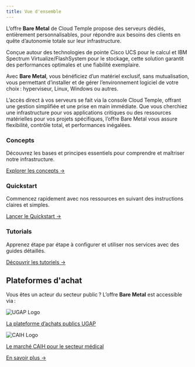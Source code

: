 ```yaml
---
title: Vue d'ensemble
---
```


L’offre __Bare Metal__ de Cloud Temple propose des serveurs dédiés, entièrement personnalisables, pour répondre aux besoins des clients en quête d’autonomie totale sur leur infrastructure.

Conçue autour des technologies de pointe Cisco UCS pour le calcul et IBM Spectrum Virtualize/FlashSystem pour le stockage, cette solution garantit des performances optimales et une fiabilité exemplaire.

Avec __Bare Metal__, vous bénéficiez d’un matériel exclusif, sans mutualisation, vous permettant d’installer et de gérer l’environnement logiciel de votre choix : hyperviseur, Linux, Windows ou autres.

L’accès direct à vos serveurs se fait via la console Cloud Temple, offrant une gestion simplifiée et une prise en main immédiate. Que vous cherchiez une infrastructure pour vos applications critiques ou des ressources matérielles pour vos projets spécifiques, l’offre Bare Metal vous assure flexibilité, contrôle total, et performances inégalées.


<div className="card-grid">
  <div className="card">
    <h3>Concepts</h3>
    <p>Découvrez les bases et principes essentiels pour comprendre et maîtriser notre infrastructure.</p>
    <a href="iaas_bare-metal/concepts" className="card-link">Explorer les concepts &rarr;</a>
  </div>
  <div className="card">
    <h3>Quickstart</h3>
    <p>Commencez rapidement avec nos ressources en suivant des instructions claires et simples.</p>
    <a href="iaas_bare-metal/quickstart" className="card-link">Lancer le Quickstart &rarr;</a>
  </div>
    <div className="card">
    <h3>Tutorials</h3>
    <p>Apprenez étape par étape à configurer et utiliser nos services avec des guides détaillés.</p>
    <a href="iaas_bare-metal/tutorials" className="card-link">Découvrir les tutoriels &rarr;</a>
  </div>
</div>


## Plateformes d'achat

<div className="purchase-platforms">
  <p>Vous êtes un acteur du secteur public ? L’offre <strong>Bare Metal</strong> est accessible via :</p>

  <div className="platform-card">
    <img src="https://www.medgest.fr/wp-content/uploads/sites/2/2021/09/nouveau-logo-ugap-2021.png" alt="UGAP Logo" className="platform-logo" />
    <p>
      <a href="https://cloudtour.capgemini.fr/partenaires/cloud-temple" target="_blank" rel="noopener noreferrer">
        La plateforme d’achats publics UGAP
      </a>
    </p>
  </div>

  <div className="platform-card">
      <img src="https://i0.wp.com/www.activus-software.fr/wp-content/uploads/2022/09/20221212-GRP-CAIH-BC.png?fit=1300%2C827&ssl=1" alt="CAIH Logo" className="platform-logo" />
    <p>
      <a href="https://www.caih-sante.org" target="_blank" rel="noopener noreferrer">
        Le marché CAIH pour le secteur médical
      </a>
    </p>
  </div>

  <a href="https://www.cloud-temple.com/cloud-souverain-disponible-via-lugap/" target="_blank" rel="noopener noreferrer" className="learn-more-link">
    En savoir plus &rarr;
  </a>
</div>
